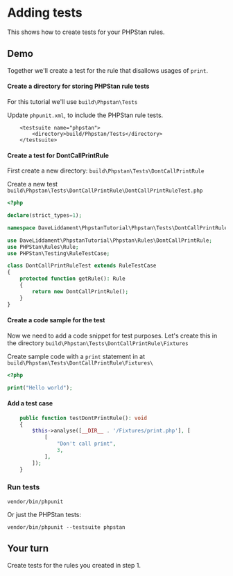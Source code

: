 # Adding tests

This shows how to create tests for your PHPStan rules. 


## Demo

Together we'll create a test for the rule that disallows usages of `print`. 

#### Create a directory for storing PHPStan rule tests

For this tutorial we'll use `build\Phpstan\Tests`

Update `phpunit.xml`, to include the PHPStan rule tests.

```
    <testsuite name="phpstan">
        <directory>build/Phpstan/Tests</directory>
    </testsuite>
```

#### Create a test for DontCallPrintRule 

First create a new directory: `build\Phpstan\Tests\DontCallPrintRule`

Create a new test `build\Phpstan\Tests\DontCallPrintRule\DontCallPrintRuleTest.php`

```php
<?php

declare(strict_types=1);

namespace DaveLiddament\PhpstanTutorial\Phpstan\Tests\DontCallPrintRule;

use DaveLiddament\PhpstanTutorial\Phpstan\Rules\DontCallPrintRule;
use PHPStan\Rules\Rule;
use PHPStan\Testing\RuleTestCase;

class DontCallPrintRuleTest extends RuleTestCase
{
    protected function getRule(): Rule
    {
        return new DontCallPrintRule();
    }
}
```

#### Create a code sample for the test

Now we need to add a code snippet for test purposes. 
Let's create this in the directory `build\Phpstan\Tests\DontCallPrintRule\Fixtures`

Create sample code with a `print` statement in at `build\Phpstan\Tests\DontCallPrintRule\Fixtures\` 

```php
<?php

print("Hello world");
```

#### Add a test case


```php
    public function testDontPrintRule(): void
    {
        $this->analyse([__DIR__ . '/Fixtures/print.php'], [
            [
                "Don't call print",
                3,
            ],
        ]);
    }
```


### Run tests

```
vendor/bin/phpunit 
```

Or just the PHPStan tests:

```
vendor/bin/phpunit --testsuite phpstan
```


## Your turn

Create tests for the rules you created in step 1.
